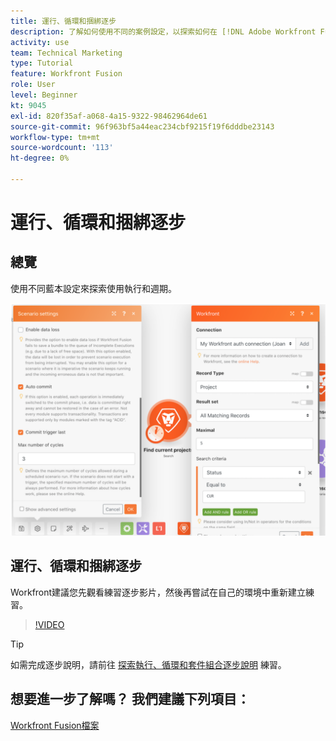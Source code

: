```yaml
---
title: 運行、循環和捆綁逐步
description: 了解如何使用不同的案例設定，以探索如何在 [!DNL Adobe Workfront Fusion].
activity: use
team: Technical Marketing
type: Tutorial
feature: Workfront Fusion
role: User
level: Beginner
kt: 9045
exl-id: 820f35af-a068-4a15-9322-98462964de61
source-git-commit: 96f963bf5a44eac234cbf9215f19f6dddbe23143
workflow-type: tm+mt
source-wordcount: '113'
ht-degree: 0%

---
```


# 運行、循環和捆綁逐步

## 總覽

使用不同藍本設定來探索使用執行和週期。

![運行和循環設定的影像](assets/execution-history-and-scheduling-6.png)

## 運行、循環和捆綁逐步

Workfront建議您先觀看練習逐步影片，然後再嘗試在自己的環境中重新建立練習。

>[!VIDEO](https://video.tv.adobe.com/v/335286/?quality=12)

>[!TIP]
>
>如需完成逐步說明，請前往 [探索執行、循環和套件組合逐步說明](https://experienceleague.adobe.com/docs/workfront-learn/tutorials-workfront/fusion/exercises/exploring-runs-cycles-and-bundles.html?lang=en) 練習。


## 想要進一步了解嗎？ 我們建議下列項目：

[Workfront Fusion檔案](https://experienceleague.adobe.com/docs/workfront/using/adobe-workfront-fusion/workfront-fusion-2.html?lang=en)
